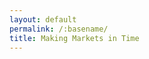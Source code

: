 ```yaml
---
layout: default
permalink: /:basename/
title: Making Markets in Time
---
```


<meta http-equiv="Refresh" content="0; url=https://pivotal.substack.com/p/making-markets-in-time" />